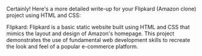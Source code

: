 
Certainly! Here's a more detailed write-up for your Flipkard (Amazon clone) project using HTML and CSS:

Flipkard: 
Flipkard is a basic static website built using HTML and CSS that mimics the layout and design of Amazon's homepage. This project demonstrates the use of fundamental web development skills to recreate the look and feel of a popular e-commerce platform.
